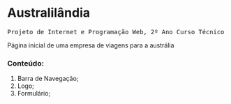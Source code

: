# Australilândia
<pre>Projeto de Internet e Programação Web, 2º Ano Curso Técnico em Informática, Colégio Estadual Presidente Kennedy 2022</pre>
<p>Página inicial de uma empresa de viagens para a austrália</p>
<h3>Conteúdo:</h3>
<ol>
  <li>Barra de Navegação;</li>
  <li>Logo;</li>
  <li>Formulário;</li>
</ol> 
